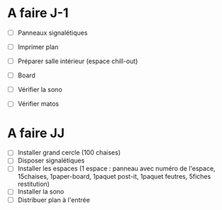 # A faire J-1
- [ ] Panneaux signalétiques
- [ ] Imprimer plan
- [ ] Préparer salle intérieur (espace chill-out)
- [ ] Board
- [ ] Vérifier la sono
- [ ] Vérifier matos


# A faire JJ
- [ ] Installer grand cercle (100 chaises)
- [ ] Disposer signalétiques
- [ ] Installer les espaces (1 espace : panneau avec numéro de l'espace, 15chaises, 1paper-board, 1paquet post-it, 1paquet feutres, 5fiches restitution)
- [ ] Installer la sono
- [ ] Distribuer plan à l'entrée
